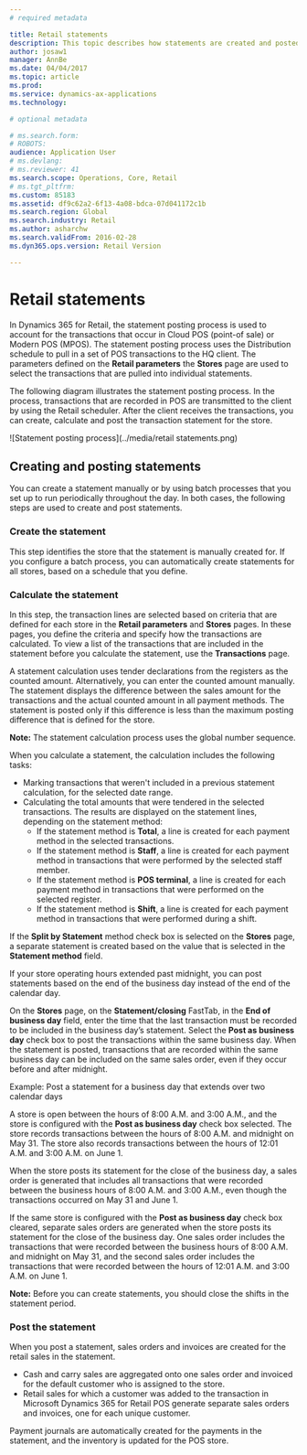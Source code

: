 ```yaml
---
# required metadata

title: Retail statements
description: This topic describes how statements are created and posted.
author: josaw1
manager: AnnBe
ms.date: 04/04/2017
ms.topic: article
ms.prod: 
ms.service: dynamics-ax-applications
ms.technology: 

# optional metadata

# ms.search.form: 
# ROBOTS: 
audience: Application User
# ms.devlang: 
# ms.reviewer: 41
ms.search.scope: Operations, Core, Retail
# ms.tgt_pltfrm: 
ms.custom: 85183
ms.assetid: df9c62a2-6f13-4a08-bdca-07d041172c1b
ms.search.region: Global
ms.search.industry: Retail
ms.author: asharchw
ms.search.validFrom: 2016-02-28
ms.dyn365.ops.version: Retail Version

---
```


# Retail statements
In Dynamics 365 for Retail, the statement posting process is used to account for the transactions that occur in Cloud POS (point-of sale) or Modern POS (MPOS). The statement posting process uses the Distribution schedule to pull in a set of POS transactions to the HQ client. The parameters defined on the **Retail parameters** the **Stores** page are used to select the transactions that are pulled into individual statements.  

The following diagram illustrates the statement posting process. In the process, transactions that are recorded in POS are transmitted to the client by using the Retail scheduler. After the client receives the transactions, you can create, calculate and post the transaction statement for the store. 

![Statement posting process](../media/retail statements.png)

## Creating and posting statements
You can create a statement manually or by using batch processes that you set up to run periodically throughout the day. In both cases, the following steps are used to create and post statements.

###  Create the statement
This step identifies the store that the statement is manually created for. If you configure a batch process, you can automatically create statements for all stores, based on a schedule that you define. 

### Calculate the statement
In this step, the transaction lines are selected based on criteria that are defined for each store in the **Retail parameters** and **Stores** pages. In these pages, you define the criteria and specify how the transactions are calculated. To view a list of the transactions that are included in the statement before you calculate the statement, use the **Transactions** page. 

A statement calculation uses tender declarations from the registers as the counted amount. Alternatively, you can enter the counted amount manually. The statement displays the difference between the sales amount for the transactions and the actual counted amount in all payment methods. The statement is posted only if this difference is less than the maximum posting difference that is defined for the store. 

**Note:** The statement calculation process uses the global number sequence.

When you calculate a statement, the calculation includes the following tasks: 
- Marking transactions that weren't included in a previous statement calculation, for the selected date range. 
- Calculating the total amounts that were tendered in the selected transactions. The results are displayed on the statement lines, depending on the statement method: 
  - If the statement method is **Total**, a line is created for each payment method in the selected transactions. 
  - If the statement method is **Staff**, a line is created for each payment method in transactions that were performed by the selected staff member. 
  - If the statement method is **POS terminal**, a line is created for each payment method in transactions that were performed on the selected register. 
  - If the statement method is **Shift**, a line is created for each payment method in transactions that were performed during a shift.

If the **Split by Statement** method check box is selected on the **Stores** page, a separate statement is created based on the value that is selected in the **Statement method** field.

If your store operating hours extended past midnight, you can post statements based on the end of the business day instead of the end of the calendar day. 

On the **Stores** page, on the **Statement/closing** FastTab, in the **End of business day** field, enter the time that the last transaction must be recorded to be included in the business day’s statement. Select the **Post as business day** check box to post the transactions within the same business day. When the statement is posted, transactions that are recorded within the same business day can be included on the same sales order, even if they occur before and after midnight. 

Example: Post a statement for a business day that extends over two calendar days 

A store is open between the hours of 8:00 A.M. and 3:00 A.M., and the store is configured with the **Post as business day** check box selected. The store records transactions between the hours of 8:00 A.M. and midnight on May 31. The store also records transactions between the hours of 12:01 A.M. and 3:00 A.M. on June 1. 

When the store posts its statement for the close of the business day, a sales order is generated that includes all transactions that were recorded between the business hours of 8:00 A.M. and 3:00 A.M., even though the transactions occurred on May 31 and June 1. 

If the same store is configured with the **Post as business day** check box cleared, separate sales orders are generated when the store posts its statement for the close of the business day. One sales order includes the transactions that were recorded between the business hours of 8:00 A.M. and midnight on May 31, and the second sales order includes the transactions that were recorded between the hours of 12:01 A.M. and 3:00 A.M. on June 1.
 
**Note:** Before you can create statements, you should close the shifts in the statement period. 

### Post the statement
When you post a statement, sales orders and invoices are created for the retail sales in the statement.

- Cash and carry sales are aggregated onto one sales order and invoiced for the default customer who is assigned to the store. 
- Retail sales for which a customer was added to the transaction in Microsoft Dynamics 365 for Retail POS generate separate sales orders and invoices, one for each unique customer. 

Payment journals are automatically created for the payments in the statement, and the inventory is updated for the POS store. 


